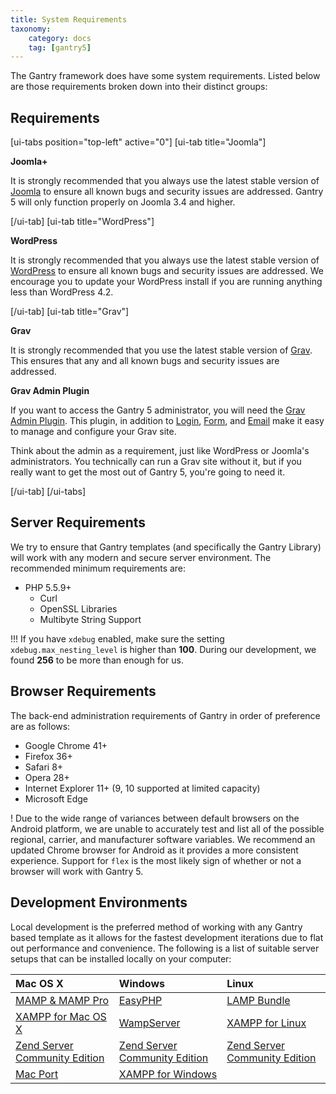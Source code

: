 ```yaml
---
title: System Requirements
taxonomy:
    category: docs
    tag: [gantry5]
---
```


The Gantry framework does have some system requirements. Listed below are those requirements broken down into their distinct groups:

Requirements
-------------------

[ui-tabs position="top-left" active="0"]
[ui-tab title="Joomla"]

**Joomla+**

It is strongly recommended that you always use the latest stable version of [Joomla](https://www.joomla.org/) to ensure all known bugs and security issues are addressed. Gantry 5 will only function properly on Joomla 3.4 and higher.

[/ui-tab]
[ui-tab title="WordPress"]

**WordPress**

It is strongly recommended that you always use the latest stable version of [WordPress](https://wordpress.org/) to ensure all known bugs and security issues are addressed. We encourage you to update your WordPress install if you are running anything less than WordPress 4.2.

[/ui-tab]
[ui-tab title="Grav"]

**Grav**

It is strongly recommended that you use the latest stable version of [Grav](http://getgrav.org). This ensures that any and all known bugs and security issues are addressed.

**Grav Admin Plugin**

If you want to access the Gantry 5 administrator, you will need the [Grav Admin Plugin](https://github.com/getgrav/grav-plugin-admin). This plugin, in addition to [Login](https://github.com/getgrav/grav-plugin-login), [Form](https://github.com/getgrav/grav-plugin-form), and [Email](https://github.com/getgrav/grav-plugin-email) make it easy to manage and configure your Grav site.

Think about the admin as a requirement, just like WordPress or Joomla's administrators. You technically can run a Grav site without it, but if you really want to get the most out of Gantry 5, you're going to need it.

[/ui-tab]
[/ui-tabs]

## Server Requirements

We try to ensure that Gantry templates (and specifically the Gantry Library) will work with any modern and secure server environment. The recommended minimum requirements are:

* PHP 5.5.9+
    * Curl
    * OpenSSL Libraries
    * Multibyte String Support

!!! If you have `xdebug` enabled, make sure the setting ` xdebug.max_nesting_level` is higher than **100**. During our development, we found **256** to be more than enough for us.

## Browser Requirements

The back-end administration requirements of Gantry in order of preference are as follows:

* Google Chrome 41+
* Firefox 36+
* Safari 8+
* Opera 28+
* Internet Explorer 11+ (9, 10 supported at limited capacity)
* Microsoft Edge

! Due to the wide range of variances between default browsers on the Android platform, we are unable to accurately test and list all of the possible regional, carrier, and manufacturer software variables. We recommend an updated Chrome browser for Android as it provides a more consistent experience. Support for `flex` is the most likely sign of whether or not a browser will work with Gantry 5.

## Development Environments

Local development is the preferred method of working with any Gantry based template as it allows for the fastest development iterations due to flat out performance and convenience. The following is a list of suitable server setups that can be installed locally on your computer:


| Mac OS X                                                                                              | Windows                                                                     | Linux                                                                       |
| :-----                                                                                                | :-----                                                                      | :-----                                                                      |
| [MAMP & MAMP Pro](http://www.mamp.info/)                                                              | [EasyPHP](http://www.easyphp.org/)                                          | [LAMP Bundle](http://en.wikipedia.org/wiki/LAMP_(software_bundle))          |
| [XAMPP for Mac OS X](http://www.apachefriends.org/en/xampp-macosx.html)                               | [WampServer](http://www.wampserver.com/en/)                                 | [XAMPP for Linux](http://www.apachefriends.org/en/xampp-linux.html)         |
| [Zend Server Community Edition](http://www.zend.com/en/products/server-ce/)                           | [Zend Server Community Edition](http://www.zend.com/en/products/server-ce/) | [Zend Server Community Edition](http://www.zend.com/en/products/server-ce/) |
| [Mac Port](http://www.techiecorner.com/174/how-to-install-apache-php-mysql-with-macport-in-mac-os-x/) | [XAMPP for Windows](http://www.apachefriends.org/en/xampp-windows.html)     |                                                                             |


